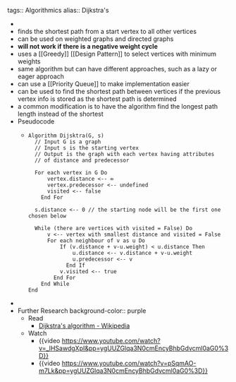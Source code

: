 tags:: Algorithmics
alias:: Dijkstra's

-
- finds the shortest path from a start vertex to all other vertices
- can be used on weighted graphs and directed graphs
- **will not work if there is a negative weight cycle**
- uses a [[Greedy]] [[Design Pattern]] to select vertices with minimum weights
- same algorithm but can have different approaches, such as a lazy or eager approach
- can use a [[Priority Queue]] to make implementation easier
- can be used to find the shortest path between vertices if the previous vertex info is stored as the shortest path is determined
- a common modification is to have the algorithm find the longest path length instead of the shortest
- Pseudocode
	- ```
	  Algorithm Dijsktra(G, s)
	  	// Input G is a graph
	  	// Input s is the starting vertex
	  	// Output is the graph with each vertex having attributes
	  	// of distance and predecessor
	  	
	  	For each vertex in G Do
	  		vertex.distance <-- ∞
	  		vertex.predecessor <-- undefined
	  		visited <-- false
	      End For
	   
	  	s.distance <-- 0 // the starting node will be the first one chosen below
	  	
	  	While (there are vertices with visited = False) Do
	  		v <-- vertex with smallest distance and visited = False
	  		For each neighbour of v as u Do
	  			If (v.distance + v-u.weight) < u.distance Then
	  				u.distance <-- v.distance + v-u.weight
	  				u.predecessor <-- v
	              End If
	  			v.visited <-- true
	          End For
	      End While
	  End
	  ```
-
- Further Research
  background-color:: purple
	- Read
		- [Dijkstra's algorithm - Wikipedia](https://en.wikipedia.org/wiki/Dijkstra%27s_algorithm)
	- Watch
		- {{video https://www.youtube.com/watch?v=_lHSawdgXpI&pp=ygUUZGlqa3N0cmEncyBhbGdvcml0aG0%3D}}
		- {{video https://www.youtube.com/watch?v=pSqmAO-m7Lk&pp=ygUUZGlqa3N0cmEncyBhbGdvcml0aG0%3D}}